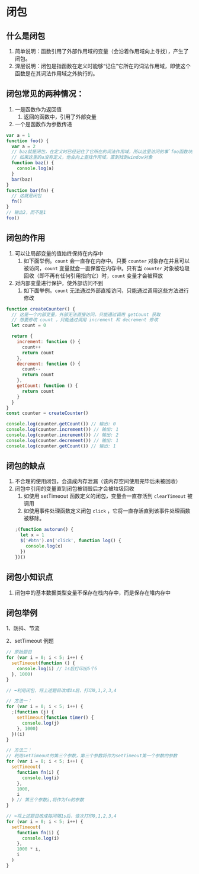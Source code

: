 # 闭包

## 什么是闭包

1. 简单说明：函数引用了外部作用域的变量（会沿着作用域向上寻找），产生了闭包。
2. 深层说明：闭包是指函数在定义时能够“记住”它所在的词法作用域，即使这个函数是在其词法作用域之外执行的。

## 闭包常见的两种情况：

1. 一是函数作为返回值
   1. 返回的函数中，引用了外部变量
2. 一个是函数作为参数传递

```js
var a = 1
function foo() {
  var a = 2 
  // baz就是闭包，在定义时已经记住了它所在的词法作用域，所以这里访问的事`foo函数块级作用域`的变量a
  // 如果这里的a没有定义，他会向上查找作用域，直到找到window对象
  function baz() {
    console.log(a)
  }
  bar(baz)
}
function bar(fn) {
  // 这就是闭包
  fn()
}
// 输出2，而不是1
foo()
```

## 闭包的作用

1. 可以让局部变量的值始终保持在内存中
   1. 如下面举例。`count` 会一直存在内存中。只要 `counter` 对象存在并且可以被访问，`count` 变量就会一直保留在内存中。只有当 `counter` 对象被垃圾回收（即不再有任何引用指向它）时，`count` 变量才会被释放
2. 对内部变量进行保护，使外部访问不到
   1. 如下面举例。`count` 无法通过外部直接访问，只能通过调用这些方法进行修改

```js
function createCounter() {
  // 这是一个内部变量，外部无法直接访问。只能通过调用 getCount 获取
  // 想要修改 count ，只能通过调用 increment 和 decrement 修改
  let count = 0

  return {
    increment: function () {
      count++
      return count
    },
    decrement: function () {
      count--
      return count
    },
    getCount: function () {
      return count
    }
  }
}
const counter = createCounter()

console.log(counter.getCount()) // 输出: 0
console.log(counter.increment()) // 输出: 1
console.log(counter.increment()) // 输出: 2
console.log(counter.decrement()) // 输出: 1
console.log(counter.getCount()) // 输出: 1
```

## 闭包的缺点

1. 不合理的使用闭包，会造成内存泄漏（该内存空间使用完毕后未被回收）
2. 闭包中引用的变量直到闭包被销毁后才会被垃圾回收
   1. 如使用 setTimeout 函数定义的闭包，变量会一直存活到 `clearTimeout` 被调用
   2. 如使用事件处理函数定义闭包 `click` ，它将一直存活直到该事件处理函数被移除。
   ```js
   ;(function autorun() {
     let x = 1
     $('#btn').on('click', function log() {
       console.log(x)
     })
   })()
   ```

## 闭包小知识点

1. 闭包中的基本数据类型变量不保存在栈内存中，而是保存在堆内存中

## 闭包举例

1、防抖、节流

2、setTimeout 例题

```js
// 原始题目
for (var i = 0; i < 5; i++) {
  setTimeout(function () {
    console.log(i) // 1s后打印出5个5
  }, 1000)
}

// ⬅️利用闭包，将上述题目改成1s后，打印0,1,2,3,4

// 方法一：
for (var i = 0; i < 5; i++) {
  ;(function (j) {
    setTimeout(function timer() {
      console.log(j)
    }, 1000)
  })(i)
}

// 方法二：
// 利用setTimeout的第三个参数，第三个参数将作为setTimeout第一个参数的参数
for (var i = 0; i < 5; i++) {
  setTimeout(
    function fn(i) {
      console.log(i)
    },
    1000,
    i
  ) // 第三个参数i,将作为fn的参数
}

// ⬅️将上述题目改成每间隔1s后，依次打印0,1,2,3,4
for (var i = 0; i < 5; i++) {
  setTimeout(
    function fn(i) {
      console.log(i)
    },
    1000 * i,
    i
  )
}
```
